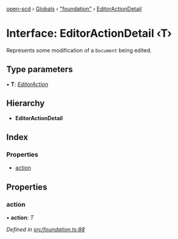 [open-scd](../README.md) › [Globals](../globals.md) › ["foundation"](../modules/_foundation_.md) › [EditorActionDetail](_foundation_.editoractiondetail.md)

# Interface: EditorActionDetail ‹**T**›

Represents some modification of a `Document` being edited.

## Type parameters

▪ **T**: *[EditorAction](../modules/_foundation_.md#editoraction)*

## Hierarchy

* **EditorActionDetail**

## Index

### Properties

* [action](_foundation_.editoractiondetail.md#action)

## Properties

###  action

• **action**: *T*

*Defined in [src/foundation.ts:88](https://github.com/openscd/open-scd/blob/2f1ab2c/src/foundation.ts#L88)*
